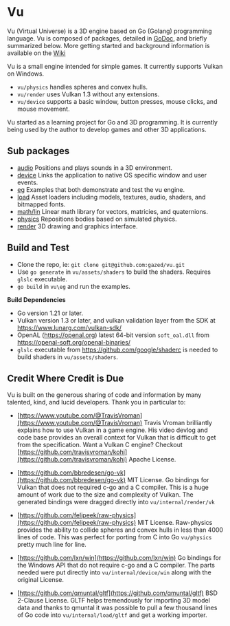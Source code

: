 <!-- Copyright © 2013-2024 Galvanized Logic Inc. -->

# Vu

Vu (Virtual Universe) is a 3D engine based on Go (Golang) programming language.
Vu is composed of packages, detailed in [GoDoc](http://godoc.org/github.com/gazed/vu),
and briefly summarized below. More getting started and background information is available
on the [Wiki](https://github.com/gazed/vu/wiki)

Vu is a small engine intended for simple games. It currently supports Vulkan on Windows.

* `vu/physics` handles spheres and convex hulls.
* `vu/render` uses Vulkan 1.3 without any extensions.
* `vu/device` supports a basic window, button presses, mouse clicks, and mouse movement. 

Vu started as a learning project for Go and 3D programming.
It is currently being used by the author to develop games and other 3D applications.

Sub packages
--------

* [audio](http://godoc.org/github.com/gazed/vu/audio) Positions and plays sounds in a 3D environment.
* [device](http://godoc.org/github.com/gazed/vu/device)  Links the application to native OS specific window and user events.
* [eg](http://godoc.org/github.com/gazed/vu/eg) Examples that both demonstrate and test the vu engine.
* [load](http://godoc.org/github.com/gazed/vu/load) Asset loaders including models, textures, audio, shaders, and bitmapped fonts.
* [math/lin](http://godoc.org/github.com/gazed/vu/math/lin) Linear math library for vectors, matricies, and quaternions.
* [physics](http://godoc.org/github.com/gazed/vu/physics) Repositions bodies based on simulated physics.
* [render](http://godoc.org/github.com/gazed/vu/render) 3D drawing and graphics interface.

Build and Test
------

* Clone the repo, ie: `git clone git@github.com:gazed/vu.git`
* Use `go generate` in `vu/assets/shaders` to build the shaders. Requires `glslc` executable.
* `go build` in `vu\eg` and run the examples.

**Build Dependencies**

* Go version 1.21 or later.
* Vulkan version 1.3 or later, and vulkan validation layer from the SDK at https://www.lunarg.com/vulkan-sdk/
* OpenAL (https://openal.org) latest 64-bit version `soft_oal.dll` from https://openal-soft.org/openal-binaries/
* `glslc` executable from https://github.com/google/shaderc is needed to build shaders in `vu/assets/shaders`.

Credit Where Credit is Due
--------

Vu is built on the generous sharing of code and information by many talented, kind,
and lucid developers. Thank you in particular to:

* [https://www.youtube.com/@TravisVroman](https://www.youtube.com/@TravisVroman)
  Travis Vroman brilliantly explains how to use Vulkan in a game engine.
  His video devlog and code base provides an overall context for Vulkan that is
  difficult to get from the specification. Want a Vulkan C engine? Checkout 
  [https://github.com/travisvroman/kohi](https://github.com/travisvroman/kohi) Apache License.

* [https://github.com/bbredesen/go-vk](https://github.com/bbredesen/go-vk) MIT License.
  Go bindings for Vulkan that does not required c-go and a C compiler.
  This is a huge amount of work due to the size and complexity of Vulkan.
  The generated bindings were dragged directly into `vu/internal/render/vk`

* [https://github.com/felipeek/raw-physics](https://github.com/felipeek/raw-physics) MIT License.
  Raw-physics provides the ability to collide spheres and convex hulls in less than 4000 lines of code.
  This was perfect for porting from C into Go `vu/physics` pretty much line for line.

* [https://github.com/lxn/win](https://github.com/lxn/win)
  Go bindings for the Windows API that do not require c-go and a C compiler.
  The parts needed were put directly into `vu/internal/device/win` along with the original License.

* [https://github.com/qmuntal/gltf](https://github.com/qmuntal/gltf) BSD 2-Clause License.
  GLTF helps tremendously for importing 3D model data and thanks to qmuntal it was possible
  to pull a few thousand lines of Go code into `vu/internal/load/gltf` and get a working importer.
